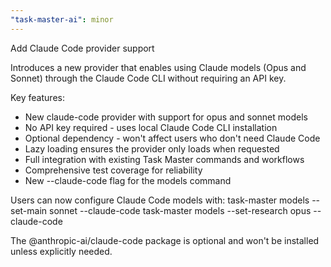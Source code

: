 ```yaml
---
"task-master-ai": minor
---
```


Add Claude Code provider support

Introduces a new provider that enables using Claude models (Opus and Sonnet) through the Claude Code CLI without requiring an API key. 

Key features:
- New claude-code provider with support for opus and sonnet models
- No API key required - uses local Claude Code CLI installation
- Optional dependency - won't affect users who don't need Claude Code
- Lazy loading ensures the provider only loads when requested
- Full integration with existing Task Master commands and workflows
- Comprehensive test coverage for reliability
- New --claude-code flag for the models command

Users can now configure Claude Code models with:
  task-master models --set-main sonnet --claude-code
  task-master models --set-research opus --claude-code

The @anthropic-ai/claude-code package is optional and won't be installed unless explicitly needed.
